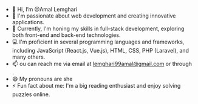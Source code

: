 - 👋 Hi, I’m @Amal Lemghari
- 👀 I'm passionate about web development and creating innovative applications.
- 🌱 Currently, I'm honing my skills in full-stack development, exploring both front-end and back-end technologies.
- 💻 I'm proficient in several programming languages and frameworks, including JavaScript (React.js, Vue.js), HTML, CSS, PHP (Laravel), and many others.
- 📫 ou can reach me via email at lemghari99amal@gmail.com or through .
- 😄 My pronouns are she
- ⚡ Fun fact about me: I'm a big reading enthusiast and enjoy solving puzzles online.

<!---
MaalGhari/MaalGhari is a ✨ special ✨ repository because its `README.md` (this file) appears on your GitHub profile.
You can click the Preview link to take a look at your changes.
--->
